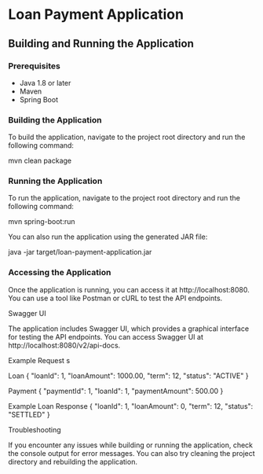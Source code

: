 # Loan Payment Application

## Building and Running the Application

### Prerequisites

* Java 1.8 or later
* Maven
* Spring Boot

### Building the Application

To build the application, navigate to the project root directory and run the following command:

mvn clean package

### Running the Application

To run the application, navigate to the project root directory and run the following command:

mvn spring-boot:run

You can also run the application using the generated JAR file:

java -jar target/loan-payment-application.jar

### Accessing the Application

Once the application is running, you can access it at http://localhost:8080. You can use a tool like Postman or cURL to test the API endpoints.

Swagger UI

The application includes Swagger UI, which provides a graphical interface for testing the API endpoints. You can access Swagger UI at http://localhost:8080/v2/api-docs.


Example Request s

Loan
{
  "loanId": 1,
  "loanAmount": 1000.00,
  "term": 12,
  "status": "ACTIVE"
}

Payment
{
  "paymentId": 1,
  "loanId": 1,
  "paymentAmount": 500.00
}

Example Loan Response
{
	"loanId": 1,
	"loanAmount": 0,
	"term": 12,
	"status": "SETTLED"
}

Troubleshooting

If you encounter any issues while building or running the application, check the console output for error messages. You can also try cleaning the project directory and rebuilding the application.
